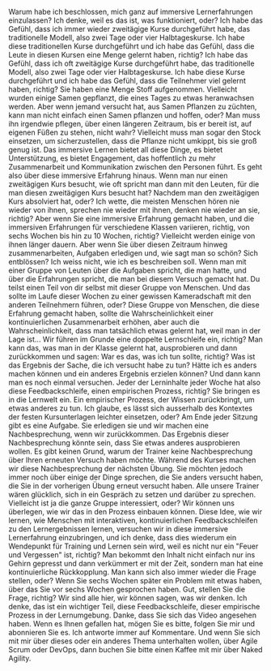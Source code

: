 Warum habe ich beschlossen, mich ganz auf immersive Lernerfahrungen einzulassen? Ich denke, weil es das ist, was funktioniert, oder? Ich habe das Gefühl, dass ich immer wieder zweitägige Kurse durchgeführt habe, das traditionelle Modell, also zwei Tage oder vier Halbtageskurse. Ich habe diese traditionellen Kurse durchgeführt und ich habe das Gefühl, dass die Leute in diesen Kursen eine Menge gelernt haben, richtig? Ich habe das Gefühl, dass ich oft zweitägige Kurse durchgeführt habe, das traditionelle Modell, also zwei Tage oder vier Halbtageskurse. Ich habe diese Kurse durchgeführt und ich habe das Gefühl, dass die Teilnehmer viel gelernt haben, richtig? Sie haben eine Menge Stoff aufgenommen. Vielleicht wurden einige Samen gepflanzt, die eines Tages zu etwas heranwachsen werden. Aber wenn jemand versucht hat, aus Samen Pflanzen zu züchten, kann man nicht einfach einen Samen pflanzen und hoffen, oder? Man muss ihn irgendwie pflegen, über einen längeren Zeitraum, bis er bereit ist, auf eigenen Füßen zu stehen, nicht wahr? Vielleicht muss man sogar den Stock einsetzen, um sicherzustellen, dass die Pflanze nicht umkippt, bis sie groß genug ist. Das immersive Lernen bietet all diese Dinge, es bietet Unterstützung, es bietet Engagement, das hoffentlich zu mehr Zusammenarbeit und Kommunikation zwischen den Personen führt. Es geht also über diese immersive Erfahrung hinaus. Wenn man nur einen zweitägigen Kurs besucht, wie oft spricht man dann mit den Leuten, für die man diesen zweitägigen Kurs besucht hat? Nachdem man den zweitägigen Kurs absolviert hat, oder? Ich wette, die meisten Menschen hören nie wieder von ihnen, sprechen nie wieder mit ihnen, denken nie wieder an sie, richtig? Aber wenn Sie eine immersive Erfahrung gemacht haben, und die immersiven Erfahrungen für verschiedene Klassen variieren, richtig, von sechs Wochen bis hin zu 10 Wochen, richtig? Vielleicht werden einige von ihnen länger dauern. Aber wenn Sie über diesen Zeitraum hinweg zusammenarbeiten, Aufgaben erledigen und, wie sagt man so schön? Sich entblössen? Ich weiss nicht, wie ich es beschreiben soll. Wenn man mit einer Gruppe von Leuten über die Aufgaben spricht, die man hatte, und über die Erfahrungen spricht, die man bei diesem Versuch gemacht hat. Du teilst einen Teil von dir selbst mit dieser Gruppe von Menschen. Und das sollte im Laufe dieser Wochen zu einer gewissen Kameradschaft mit den anderen Teilnehmern führen, oder? Diese Gruppe von Menschen, die diese Erfahrung gemacht haben, sollte die Wahrscheinlichkeit einer kontinuierlichen Zusammenarbeit erhöhen, aber auch die Wahrscheinlichkeit, dass man tatsächlich etwas gelernt hat, weil man in der Lage ist... Wir führen im Grunde eine doppelte Lernschleife ein, richtig? Man kann das, was man in der Klasse gelernt hat, ausprobieren und dann zurückkommen und sagen: War es das, was ich tun sollte, richtig? Was ist das Ergebnis der Sache, die ich versucht habe zu tun? Hätte ich es anders machen können und ein anderes Ergebnis erzielen können? Und dann kann man es noch einmal versuchen. Jeder der Lerninhalte jeder Woche hat also diese Feedbackschleife, einen empirischen Prozess, richtig? Sie bringen es in die Lernwelt ein. Ein empirischer Prozess, der Wissen zurückbringt, um etwas anderes zu tun. Ich glaube, es lässt sich ausserhalb des Kontextes der festen Kursunterlagen leichter einsetzen, oder? Am Ende jeder Sitzung gibt es eine Aufgabe. Sie erledigen sie und wir machen eine Nachbesprechung, wenn wir zurückkommen. Das Ergebnis dieser Nachbesprechung könnte sein, dass Sie etwas anderes ausprobieren wollen. Es gibt keinen Grund, warum der Trainer keine Nachbesprechung über Ihren erneuten Versuch haben möchte. Während des Kurses machen wir diese Nachbesprechung der nächsten Übung. Sie möchten jedoch immer noch über einige der Dinge sprechen, die Sie anders versucht haben, die Sie in der vorherigen Übung erneut versucht haben. Alle unsere Trainer wären glücklich, sich in ein Gespräch zu setzen und darüber zu sprechen. Vielleicht ist ja die ganze Gruppe interessiert, oder? Wir können uns überlegen, wie wir das in den Prozess einbauen können. Diese Idee, wie wir lernen, wie Menschen mit interaktiven, kontinuierlichen Feedbackschleifen zu den Lernergebnissen lernen, versuchen wir in diese immersive Lernerfahrung einzubringen, und ich denke, dass dies wiederum ein Wendepunkt für Training und Lernen sein wird, weil es nicht nur ein "Feuer und Vergessen" ist, richtig? Man bekommt den Inhalt nicht einfach nur ins Gehirn gepresst und dann verkümmert er mit der Zeit, sondern man hat eine kontinuierliche Rückkopplung. Man kann sich also immer wieder die Frage stellen, oder? Wenn Sie sechs Wochen später ein Problem mit etwas haben, über das Sie vor sechs Wochen gesprochen haben. Gut, stellen Sie die Frage, richtig? Wir sind alle hier, wir können sagen, was wir denken. Ich denke, das ist ein wichtiger Teil, diese Feedbackschleife, dieser empirische Prozess in der Lernumgebung. Danke, dass Sie sich das Video angesehen haben. Wenn es Ihnen gefallen hat, mögen Sie es bitte, folgen Sie mir und abonnieren Sie es. Ich antworte immer auf Kommentare. Und wenn Sie sich mit mir über dieses oder ein anderes Thema unterhalten wollen, über Agile Scrum oder DevOps, dann buchen Sie bitte einen Kaffee mit mir über Naked Agility.